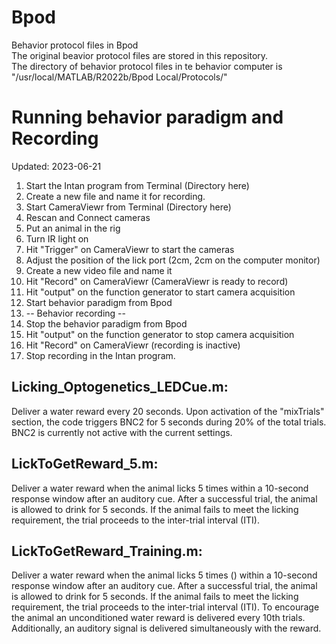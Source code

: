 # Bpod
Behavior protocol files in Bpod  
The original beavior protocol files are stored in this repository.  
The directory of behavior protocol files in te behavior computer is  
"/usr/local/MATLAB/R2022b/Bpod Local/Protocols/"

# Running behavior paradigm and Recording   
Updated: 2023-06-21
1. Start the Intan program from Terminal (Directory here)
2. Create a new file and name it for recording.
3. Start CameraViewr from Terminal (Directory here)
4. Rescan and Connect cameras
5. Put an animal in the rig
6. Turn IR light on
7. Hit "Trigger" on CameraViewr to start the cameras
8. Adjust the position of the lick port (2cm, 2cm on the computer monitor)
9. Create a new video file and name it
10. Hit "Record" on CameraViewr (CameraViewr is ready to record)
11. Hit "output" on the function generator to start camera acquisition
12. Start behavior paradigm from Bpod
13. -- Behavior recording --
14. Stop the behavior paradigm from Bpod
15. Hit "output" on the function generator to stop camera acquisition
16. Hit "Record" on CameraViewr (recording is inactive)
17. Stop recording in the Intan program.


## Licking_Optogenetics_LEDCue.m: 
Deliver a water reward every 20 seconds. Upon activation of the "mixTrials" section, the code triggers BNC2 for 5 seconds during 20% of the total trials. BNC2 is currently not active with the current settings.

## LickToGetReward_5.m: 
Deliver a water reward when the animal licks 5 times within a 10-second response window after an auditory cue. After a successful trial, the animal is allowed to drink for 5 seconds. If the animal fails to meet the licking requirement, the trial proceeds to the inter-trial interval (ITI). 

## LickToGetReward_Training.m: 
Deliver a water reward when the animal licks 5 times () within a 10-second response window after an auditory cue. After a successful trial, the animal is allowed to drink for 5 seconds. If the animal fails to meet the licking requirement, the trial proceeds to the inter-trial interval (ITI). To encourage the animal an unconditioned water reward is delivered every 10th trials. Additionally, an auditory signal is delivered simultaneously with the reward. 
